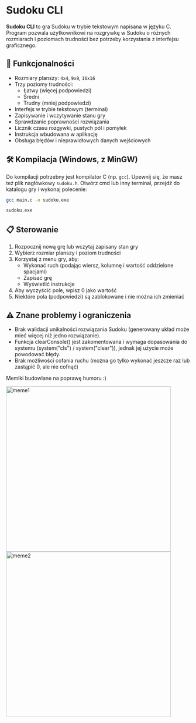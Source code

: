 # Sudoku CLI

**Sudoku CLI** to gra Sudoku w trybie tekstowym napisana w języku C. Program pozwala użytkownikowi na rozgrywkę w Sudoku o różnych rozmiarach i poziomach trudności bez potrzeby korzystania z interfejsu graficznego.

## 🧩 Funkcjonalności

- Rozmiary planszy: `4x4`, `9x9`, `16x16`
- Trzy poziomy trudności:
    - Łatwy (więcej podpowiedzi)
    - Średni
    - Trudny (mniej podpowiedzi)
- Interfejs w trybie tekstowym (terminal)
- Zapisywanie i wczytywanie stanu gry
- Sprawdzanie poprawności rozwiązania
- Licznik czasu rozgywki, pustych pól i pomyłek
- Instrukcja wbudowana w aplikację
- Obsługa błędów i nieprawidłowych danych wejściowych

## 🛠️ Kompilacja (Windows, z MinGW)

Do kompilacji potrzebny jest kompilator C (np. `gcc`). Upewnij się, że masz też plik nagłówkowy `sudoku.h`. Otwórz cmd lub inny terminal, przejdź do katalogu gry i wykonaj polecenie:

```bash
gcc main.c -o sudoku.exe

sudoku.exe
```


## 📋 Sterowanie
1. Rozpocznij nową grę lub wczytaj zapisany stan gry
2. Wybierz rozmiar planszy i poziom trudności
3. Korzystaj z menu gry, aby: 
   -  Wykonać ruch (podając wiersz, kolumnę i wartość oddzielone spacjami)
   -  Zapisać grę
   -  Wyświetlić instrukcje
4. Aby wyczyścić pole, wpisz 0 jako wartość
5. Niektóre pola (podpowiedzi) są zablokowane i nie można ich zmieniać

## ⚠️ Znane problemy i ograniczenia
- Brak walidacji unikalności rozwiązania Sudoku (generowany układ może mieć więcej niż jedno rozwiązanie).
- Funkcja clearConsole() jest zakomentowana i wymaga dopasowania do systemu (system("cls") / system("clear")), jednak jej użycie może powodować błędy.
- Brak możliwości cofania ruchu (można go tylko wykonać jeszcze raz lub zastąpić 0, ale nie cofnąć)

Memiki budowlane na poprawę humoru :)

<img src="https://github.com/user-attachments/assets/39272a89-7888-4cd6-b041-a8b07713711f" alt="meme1" width="450">


<img src="https://github.com/user-attachments/assets/4d815ab6-5f3f-474b-a6bf-c2431d6221b1" alt="meme2" width="450">